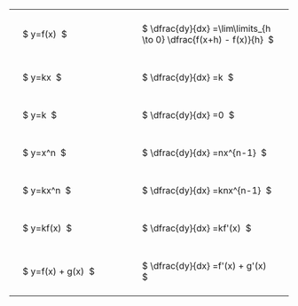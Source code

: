 ---
---

#  
<br>
<style type="text/css">
#T_b0c0a th.col_heading {
  text-align: left;
  font-size: 1em;
}
#T_b0c0a td {
  text-align: left;
  font-size: 1em;
  padding: 1.5em;
}
#T_b0c0a_row0_col0, #T_b0c0a_row1_col0, #T_b0c0a_row2_col0, #T_b0c0a_row3_col0, #T_b0c0a_row4_col0, #T_b0c0a_row5_col0, #T_b0c0a_row6_col0 {
  width: 300px;
  white-space: pre-wrap;
}
#T_b0c0a_row0_col1, #T_b0c0a_row1_col1, #T_b0c0a_row2_col1, #T_b0c0a_row3_col1, #T_b0c0a_row4_col1, #T_b0c0a_row5_col1, #T_b0c0a_row6_col1 {
  width: 400px;
  white-space: pre-wrap;
}
</style>
<table id="T_b0c0a">
  <thead>
  </thead>
  <tbody>
    <tr>
      <td id="T_b0c0a_row0_col0" class="data row0 col0" >$ y=f(x)  $</td>
      <td id="T_b0c0a_row0_col1" class="data row0 col1" >$ \dfrac{dy}{dx} =\lim\limits_{h \to 0} \dfrac{f(x+h) - f(x)}{h}  $</td>
    </tr>
    <tr>
      <td id="T_b0c0a_row1_col0" class="data row1 col0" >$ y=kx  $</td>
      <td id="T_b0c0a_row1_col1" class="data row1 col1" >$ \dfrac{dy}{dx} =k  $</td>
    </tr>
    <tr>
      <td id="T_b0c0a_row2_col0" class="data row2 col0" >$ y=k  $</td>
      <td id="T_b0c0a_row2_col1" class="data row2 col1" >$ \dfrac{dy}{dx} =0  $</td>
    </tr>
    <tr>
      <td id="T_b0c0a_row3_col0" class="data row3 col0" >$ y=x^n  $</td>
      <td id="T_b0c0a_row3_col1" class="data row3 col1" >$ \dfrac{dy}{dx} =nx^{n-1}  $</td>
    </tr>
    <tr>
      <td id="T_b0c0a_row4_col0" class="data row4 col0" >$ y=kx^n  $</td>
      <td id="T_b0c0a_row4_col1" class="data row4 col1" >$ \dfrac{dy}{dx} =knx^{n-1}  $</td>
    </tr>
    <tr>
      <td id="T_b0c0a_row5_col0" class="data row5 col0" >$ y=kf(x)  $</td>
      <td id="T_b0c0a_row5_col1" class="data row5 col1" >$ \dfrac{dy}{dx} =kf'(x)  $</td>
    </tr>
    <tr>
      <td id="T_b0c0a_row6_col0" class="data row6 col0" >$ y=f(x) + g(x)  $</td>
      <td id="T_b0c0a_row6_col1" class="data row6 col1" >$ \dfrac{dy}{dx} =f'(x) + g'(x)  $</td>
    </tr>
  </tbody>
</table>
